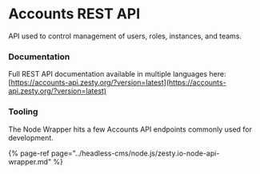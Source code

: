 # Accounts REST API

API used to control management of users, roles, instances, and teams.

### Documentation

Full REST API documentation available in multiple languages here: [https://accounts-api.zesty.org/?version=latest](https://accounts-api.zesty.org/?version=latest)

### Tooling

The Node Wrapper hits a few  Accounts API endpoints commonly used for development.

{% page-ref page="../headless-cms/node.js/zesty.io-node-api-wrapper.md" %}

